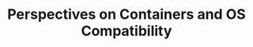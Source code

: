 ---
# Accomplishments widget.
widget: "howto"  # Widget name:  common, howto perspective, reading, cd-with-jenkins-and-docker  etc
headless: true  # This file represents a page section.
active: true  # Activate this widget? true/false
weight: 1 # Order that this section will appear.
title: "Perspectives on Containers and OS Compatibility"
subtitle: ""

# Date format
date_format: "Jan 2006"

# Accomplishments.
#   Add/remove as many `[[item]]` blocks below as you like.
#   `title`, `organization` and `date_start` are the required parameters.
#   Leave other parameters empty if not required.
#   Begin/end multi-line descriptions with 3 quotes `"""`.
item:
smallItem: 
 - title: "Linux vs. Windows Containers: What's the Difference?"
   summary: "containerjournal.com"
   linkText: ""
   linkUrl: "http://containerjournal.com/2016/10/28/linux-vs-windows-containers-whats-difference/"
   openNewWindow: 
   image: "https://res.cloudinary.com/agile-seo/image/fetch/w_62,dpr_1.0,d_blank_am8gzx.png/https%3A%2F%2Flogo.clearbit.com%2Fcontainerjournal.com%3Fsize%3D250" 
 - title: "Rise of the Container-Focused Operating Systems"
   summary: "thenewstack.io"
   linkText: ""
   linkUrl: "https://thenewstack.io/docker-fuels-rethinking-operating-system/"
   openNewWindow: 
   image: "https://res.cloudinary.com/agile-seo/image/fetch/w_62,dpr_1.0,d_blank_am8gzx.png/https%3A%2F%2Flogo.clearbit.com%2Fthenewstack.io%3Fsize%3D250"
 - title: "Containers are Linux"
   summary: "redhat.com"
   linkText: ""
   linkUrl: "https://www.redhat.com/en/blog/containers-are-linux?source=blogsearch&amp;key=container"
   openNewWindow: 
   image: "https://res.cloudinary.com/agile-seo/image/fetch/w_62,dpr_1.0,d_blank_am8gzx.png/https%3A%2F%2Flogo.clearbit.com%2Fredhat.com%3Fsize%3D250"
 - title: "Native Docker for Windows: Are Containers Finally Serverless?"
   summary: "devops.com"
   linkText: ""
   linkUrl: "https://devops.com/native-docker-windows-arrives-containers-finally-serverless/"
   openNewWindow: 
   image: "https://res.cloudinary.com/agile-seo/image/fetch/w_62,dpr_1.0,d_blank_am8gzx.png/https%3A%2F%2Flogo.clearbit.com%2Fdevops.com%3Fsize%3D250"
 - title: "How Containers Will Transform Windows 10 in The Next Three Years"
   summary: "zdnet.com"
   linkText: ""
   linkUrl: "http://www.zdnet.com/article/how-containers-will-transform-windows-10-in-the-next-three-years/"
   openNewWindow: 
   image: "https://res.cloudinary.com/agile-seo/image/fetch/w_62,dpr_1.0,d_blank_am8gzx.png/https%3A%2F%2Flogo.clearbit.com%2Fzdnet.com%3Fsize%3D250"
 - title: "Discussion: Can Windows Containers be Hosted on linux?"
   summary: "stackoverflow.com"
   linkText: ""
   linkUrl: "https://stackoverflow.com/questions/42158596/can-windows-containers-be-hosted-on-linux"
   openNewWindow: 
   image: "https://res.cloudinary.com/agile-seo/image/fetch/w_62,dpr_1.0,d_blank_am8gzx.png/https%3A%2F%2Flogo.clearbit.com%2Fstackoverflow.com%3Fsize%3D250"
---